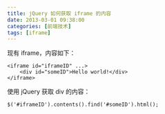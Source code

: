 ```yaml
---
title: jQuery 如何获取 iframe 的内容
date: 2013-03-01 09:38:00
categories: [前端技术]
tags: [iframe]
---
```


现有 iframe，内容如下：
    
    <iframe id="iframeID" ...>
        <div id="someID">Hello world!</div>
    </iframe>


使用 jQuery 获取 div 的内容：
    
    $('#iframeID').contents().find('#someID').html();